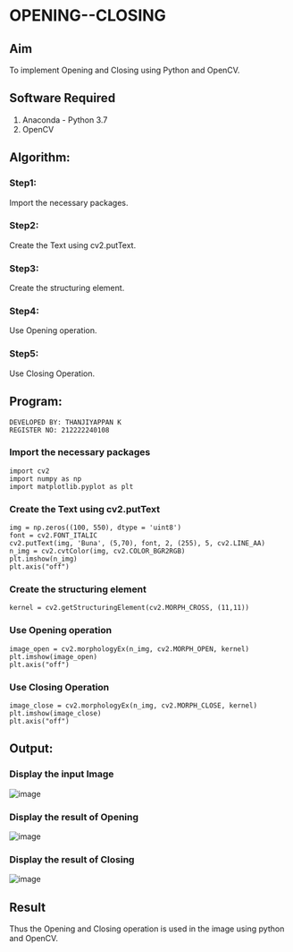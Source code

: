 # OPENING--CLOSING
## Aim
To implement Opening and Closing using Python and OpenCV.

## Software Required
1. Anaconda - Python 3.7
2. OpenCV
## Algorithm:
### Step1:
Import the necessary packages.

### Step2:
Create the Text using cv2.putText.

### Step3:
Create the structuring element.

### Step4:
Use Opening operation.

### Step5:
Use Closing Operation.
 
## Program:
```
DEVELOPED BY: THANJIYAPPAN K
REGISTER NO: 212222240108
```
### Import the necessary packages
```
import cv2
import numpy as np
import matplotlib.pyplot as plt
```
### Create the Text using cv2.putText
```
img = np.zeros((100, 550), dtype = 'uint8')
font = cv2.FONT_ITALIC
cv2.putText(img, 'Buna', (5,70), font, 2, (255), 5, cv2.LINE_AA)
n_img = cv2.cvtColor(img, cv2.COLOR_BGR2RGB)
plt.imshow(n_img)
plt.axis("off")
```
### Create the structuring element
```
kernel = cv2.getStructuringElement(cv2.MORPH_CROSS, (11,11))
```
### Use Opening operation
```
image_open = cv2.morphologyEx(n_img, cv2.MORPH_OPEN, kernel)
plt.imshow(image_open)
plt.axis("off")
```
### Use Closing Operation
```
image_close = cv2.morphologyEx(n_img, cv2.MORPH_CLOSE, kernel)
plt.imshow(image_close)
plt.axis("off")
```
## Output:

### Display the input Image
![image](https://github.com/Ragu-123/OPENING--AND-CLOSING/assets/113915622/25b1cec7-5c2f-46b7-8b8e-df3135dba579)


### Display the result of Opening
![image](https://github.com/Ragu-123/OPENING--AND-CLOSING/assets/113915622/d85d4bcd-c32c-45cd-9b5f-819491180b1a)


### Display the result of Closing
![image](https://github.com/Ragu-123/OPENING--AND-CLOSING/assets/113915622/21db0d5f-4270-4960-9181-4cdaf1e0a62c)



## Result
Thus the Opening and Closing operation is used in the image using python and OpenCV.
